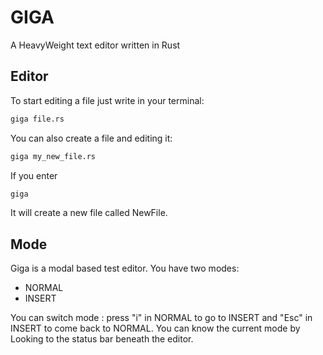 # GIGA

A HeavyWeight text editor written in Rust

## Editor

To start editing a file just write in your terminal:

```Bash
giga file.rs
```

You can also create a file and editing it:

```Bash
giga my_new_file.rs
```

If you enter
```Bash
giga
```
It will create a new file called NewFile.

## Mode

Giga is a modal based test editor. You have two modes:
- NORMAL
- INSERT

You can switch mode : press "i" in NORMAL to go to INSERT and "Esc" in INSERT to come back to NORMAL.
You can know the current mode by Looking to the status bar beneath the editor.